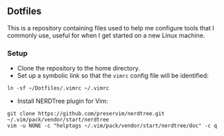 ## Dotfiles

This is a repository containing files used to help me configure tools that I commonly use, useful for when I get started on a new Linux machine.

### Setup

* Clone the repository to the home directory.
* Set up a symbolic link so that the `vimrc` config file will be identified:
```
ln -sf ~/Dotfiles/.vimrc ~/.vimrc
```
* Install NERDTree plugin for Vim:
```
git clone https://github.com/preservim/nerdtree.git ~/.vim/pack/vendor/start/nerdtree
vim -u NONE -c "helptags ~/.vim/pack/vendor/start/nerdtree/doc" -c q
```

